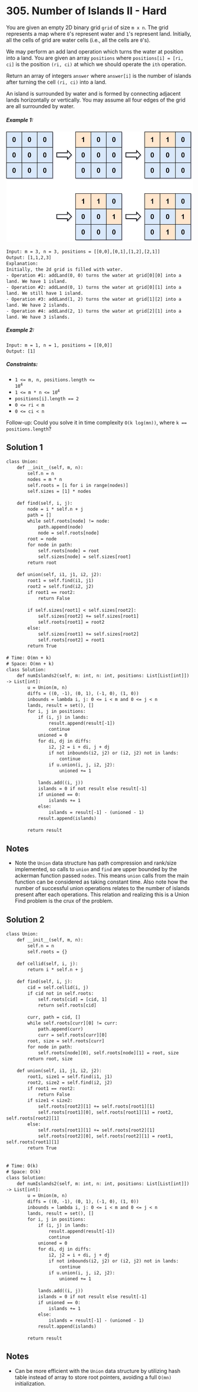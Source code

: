 # 305. Number of Islands II - Hard

You are given an empty 2D binary grid `grid` of size `m x n`. The grid represents a map where `0`'s represent water and `1`'s represent land. Initially, all the cells of grid are water cells (i.e., all the cells are `0`'s).

We may perform an add land operation which turns the water at position into a land. You are given an array `positions` where `positions[i] = [ri, ci]` is the position `(ri, ci)` at which we should operate the `ith` operation.

Return an array of integers `answer` where `answer[i]` is the number of islands after turning the cell `(ri, ci)` into a land.

An island is surrounded by water and is formed by connecting adjacent lands horizontally or vertically. You may assume all four edges of the grid are all surrounded by water.

##### Example 1:

![](../assets/305-transitions.jpg)

```
Input: m = 3, n = 3, positions = [[0,0],[0,1],[1,2],[2,1]]
Output: [1,1,2,3]
Explanation:
Initially, the 2d grid is filled with water.
- Operation #1: addLand(0, 0) turns the water at grid[0][0] into a land. We have 1 island.
- Operation #2: addLand(0, 1) turns the water at grid[0][1] into a land. We still have 1 island.
- Operation #3: addLand(1, 2) turns the water at grid[1][2] into a land. We have 2 islands.
- Operation #4: addLand(2, 1) turns the water at grid[2][1] into a land. We have 3 islands.
```

##### Example 2:

```
Input: m = 1, n = 1, positions = [[0,0]]
Output: [1]
```

##### Constraints:

- <code>1 <= m, n, positions.length <= 10<sup>4</sup></code>
- <code>1 <= m * n <= 10<sup>4</sup></code>
- `positions[i].length == 2`
- `0 <= ri < m`
- `0 <= ci < n`

Follow-up: Could you solve it in time complexity `O(k log(mn))`, where `k == positions.length`?

## Solution 1

```
class Union:
    def __init__(self, m, n):
        self.n = n
        nodes = m * n
        self.roots = [i for i in range(nodes)]
        self.sizes = [1] * nodes
    
    def find(self, i, j):
        node = i * self.n + j
        path = []
        while self.roots[node] != node:
            path.append(node)
            node = self.roots[node]
        root = node
        for node in path:
            self.roots[node] = root
            self.sizes[node] = self.sizes[root]
        return root
    
    def union(self, i1, j1, i2, j2):
        root1 = self.find(i1, j1)
        root2 = self.find(i2, j2)
        if root1 == root2:
            return False
        
        if self.sizes[root1] < self.sizes[root2]:
            self.sizes[root2] += self.sizes[root1]
            self.roots[root1] = root2
        else:
            self.sizes[root1] += self.sizes[root2]
            self.roots[root2] = root1
        return True

# Time: O(mn + k)
# Space: O(mn + k)
class Solution:
    def numIslands2(self, m: int, n: int, positions: List[List[int]]) -> List[int]:
        u = Union(m, n)
        diffs = ((0, -1), (0, 1), (-1, 0), (1, 0))
        inbounds = lambda i, j: 0 <= i < m and 0 <= j < n
        lands, result = set(), []
        for i, j in positions:
            if (i, j) in lands:
                result.append(result[-1])
                continue
            unioned = 0
            for di, dj in diffs:
                i2, j2 = i + di, j + dj
                if not inbounds(i2, j2) or (i2, j2) not in lands:
                    continue
                if u.union(i, j, i2, j2):
                    unioned += 1
                    
            lands.add((i, j))
            islands = 0 if not result else result[-1]
            if unioned == 0:
                islands += 1
            else:
                islands = result[-1] - (unioned - 1)
            result.append(islands)
                
        return result
```

## Notes
- Note the `Union` data structure has path compression and rank/size implemented, so calls to `union` and `find` are upper bounded by the ackerman function passed `nodes`. This means `union` calls from the main function can be considered as taking constant time. Also note how the number of successful union operations relates to the number of islands present after each operations. This relation and realizing this is a Union Find problem is the crux of the problem.

## Solution 2

```
class Union:
    def __init__(self, m, n):
        self.n = n
        self.roots = {}
        
    def cellid(self, i, j):
        return i * self.n + j
    
    def find(self, i, j):
        cid = self.cellid(i, j)
        if cid not in self.roots:
            self.roots[cid] = [cid, 1]
            return self.roots[cid]
        
        curr, path = cid, []
        while self.roots[curr][0] != curr:
            path.append(curr)
            curr = self.roots[curr][0]
        root, size = self.roots[curr]
        for node in path:
            self.roots[node][0], self.roots[node][1] = root, size
        return root, size
    
    def union(self, i1, j1, i2, j2):
        root1, size1 = self.find(i1, j1)
        root2, size2 = self.find(i2, j2)
        if root1 == root2:
            return False
        if size1 < size2:
            self.roots[root2][1] += self.roots[root1][1]
            self.roots[root1][0], self.roots[root1][1] = root2, self.roots[root2][1]
        else:
            self.roots[root1][1] += self.roots[root2][1]
            self.roots[root2][0], self.roots[root2][1] = root1, self.roots[root1][1]
        return True
            

# Time: O(k)
# Space: O(k)
class Solution:
    def numIslands2(self, m: int, n: int, positions: List[List[int]]) -> List[int]:
        u = Union(m, n)
        diffs = ((0, -1), (0, 1), (-1, 0), (1, 0))
        inbounds = lambda i, j: 0 <= i < m and 0 <= j < n
        lands, result = set(), []
        for i, j in positions:
            if (i, j) in lands:
                result.append(result[-1])
                continue
            unioned = 0
            for di, dj in diffs:
                i2, j2 = i + di, j + dj
                if not inbounds(i2, j2) or (i2, j2) not in lands:
                    continue
                if u.union(i, j, i2, j2):
                    unioned += 1
                    
            lands.add((i, j))
            islands = 0 if not result else result[-1]
            if unioned == 0:
                islands += 1
            else:
                islands = result[-1] - (unioned - 1)
            result.append(islands)
                
        return result
```

## Notes
- Can be more efficient with the `Union` data structure by utilizing hash table instead of array to store root pointers, avoiding a full `O(mn)` initialization.